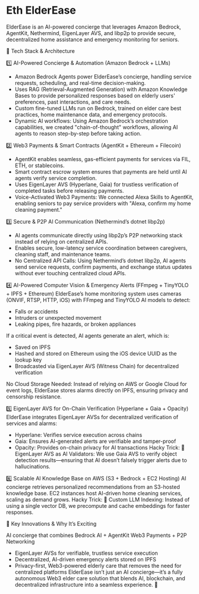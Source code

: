 # Eth ElderEase
ElderEase is an AI-powered concierge that leverages Amazon Bedrock, AgentKit, Nethermind, EigenLayer AVS, and libp2p to provide secure, decentralized home assistance and emergency monitoring for seniors.

🧩 Tech Stack & Architecture

1️⃣ AI-Powered Concierge & Automation (Amazon Bedrock + LLMs)
- Amazon Bedrock Agents power ElderEase’s concierge, handling service requests, scheduling, and real-time decision-making.
- Uses RAG (Retrieval-Augmented Generation) with Amazon Knowledge Bases to provide personalized responses based on elderly users' preferences, past interactions, and care needs.
- Custom fine-tuned LLMs run on Bedrock, trained on elder care best practices, home maintenance data, and emergency protocols.
- Dynamic AI workflows: Using Amazon Bedrock’s orchestration capabilities, we created "chain-of-thought" workflows, allowing AI agents to reason step-by-step before taking action.

2️⃣ Web3 Payments & Smart Contracts (AgentKit + Ethereum + Filecoin)
- AgentKit enables seamless, gas-efficient payments for services via FIL, ETH, or stablecoins.
- Smart contract escrow system ensures that payments are held until AI agents verify service completion.
- Uses EigenLayer AVS (Hyperlane, Gaia) for trustless verification of completed tasks before releasing payments.
- Voice-Activated Web3 Payments: We connected Alexa Skills to AgentKit, enabling seniors to pay service providers with "Alexa, confirm my home cleaning payment."

3️⃣ Secure & P2P AI Communication (Nethermind’s dotnet libp2p)
- AI agents communicate directly using libp2p’s P2P networking stack instead of relying on centralized APIs.
- Enables secure, low-latency service coordination between caregivers, cleaning staff, and maintenance teams.
- No Centralized API Calls: Using Nethermind’s dotnet libp2p, AI agents send service requests, confirm payments, and exchange status updates without ever touching centralized cloud APIs.

4️⃣ AI-Powered Computer Vision & Emergency Alerts (FFmpeg + TinyYOLO + IPFS + Ethereum)
ElderEase’s home monitoring system uses cameras (ONVIF, RTSP, HTTP, iOS) with FFmpeg and TinyYOLO AI models to detect:
 -  Falls or accidents
 -  Intruders or unexpected movement
 -  Leaking pipes, fire hazards, or broken appliances

If a critical event is detected, AI agents generate an alert, which is:
- Saved on IPFS
- Hashed and stored on Ethereum using the iOS device UUID as the lookup key
- Broadcasted via EigenLayer AVS (Witness Chain) for decentralized verification

No Cloud Storage Needed: Instead of relying on AWS or Google Cloud for event logs, ElderEase stores alarms directly on IPFS, ensuring privacy and censorship resistance.

5️⃣ EigenLayer AVS for On-Chain Verification (Hyperlane + Gaia + Opacity)
ElderEase integrates EigenLayer AVSs for decentralized verification of services and alarms:
 -  Hyperlane: Verifies service execution across chains
 -  Gaia: Ensures AI-generated alerts are verifiable and tamper-proof
 -  Opacity: Provides on-chain privacy for AI transactions
Hacky Trick:
 🔹 EigenLayer AVS as AI Validators: We use Gaia AVS to verify object detection results—ensuring that AI doesn’t falsely trigger alerts due to hallucinations.

6️⃣ Scalable AI Knowledge Base on AWS (S3 + Bedrock + EC2 Hosting)
AI concierge retrieves personalized recommendations from an S3-hosted knowledge base.
EC2 instances host AI-driven home cleaning services, scaling as demand grows.
Hacky Trick:
 🔹 Custom LLM Indexing: Instead of using a single vector DB, we precompute and cache embeddings for faster responses.

🚀 Key Innovations & Why It’s Exciting
 
 AI concierge that combines Bedrock AI + AgentKit Web3 Payments + P2P Networking
 - EigenLayer AVSs for verifiable, trustless service execution
 - Decentralized, AI-driven emergency alerts stored on IPFS
 - Privacy-first, Web3-powered elderly care that removes the need for centralized platforms
ElderEase isn’t just an AI concierge—it’s a fully autonomous Web3 elder care solution that blends AI, blockchain, and decentralized infrastructure into a seamless experience. 🚀

